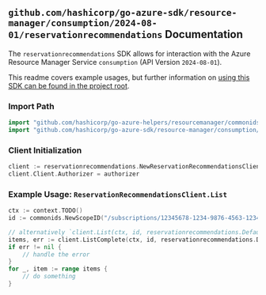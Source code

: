 
## `github.com/hashicorp/go-azure-sdk/resource-manager/consumption/2024-08-01/reservationrecommendations` Documentation

The `reservationrecommendations` SDK allows for interaction with the Azure Resource Manager Service `consumption` (API Version `2024-08-01`).

This readme covers example usages, but further information on [using this SDK can be found in the project root](https://github.com/hashicorp/go-azure-sdk/tree/main/docs).

### Import Path

```go
import "github.com/hashicorp/go-azure-helpers/resourcemanager/commonids"
import "github.com/hashicorp/go-azure-sdk/resource-manager/consumption/2024-08-01/reservationrecommendations"
```


### Client Initialization

```go
client := reservationrecommendations.NewReservationRecommendationsClientWithBaseURI("https://management.azure.com")
client.Client.Authorizer = authorizer
```


### Example Usage: `ReservationRecommendationsClient.List`

```go
ctx := context.TODO()
id := commonids.NewScopeID("/subscriptions/12345678-1234-9876-4563-123456789012/resourceGroups/some-resource-group")

// alternatively `client.List(ctx, id, reservationrecommendations.DefaultListOperationOptions())` can be used to do batched pagination
items, err := client.ListComplete(ctx, id, reservationrecommendations.DefaultListOperationOptions())
if err != nil {
	// handle the error
}
for _, item := range items {
	// do something
}
```
